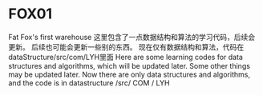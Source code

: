 # FOX01
Fat Fox's first warehouse
这里包含了一点数据结构和算法的学习代码，后续会更新。
后续也可能会更新一些别的东西。
现在仅有数据结构和算法，代码在dataStructure/src/com/LYH里面
Here are some learning codes for data structures and algorithms, which will be updated later.
Some other things may be updated later.
Now there are only data structures and algorithms, and the code is in datastructure /src/ COM / LYH
